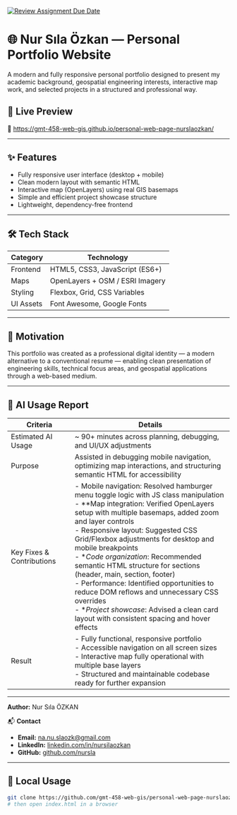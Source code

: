[![Review Assignment Due Date](https://classroom.github.com/assets/deadline-readme-button-22041afd0340ce965d47ae6ef1cefeee28c7c493a6346c4f15d667ab976d596c.svg)](https://classroom.github.com/a/7C3xAGjq)


# 🌐 Nur Sıla Özkan — Personal Portfolio Website

A modern and fully responsive personal portfolio designed to present my academic background, geospatial engineering interests, interactive map work, and selected projects in a structured and professional way.

## 🚀 Live Preview
🔗 https://gmt-458-web-gis.github.io/personal-web-page-nurslaozkan/

---

## ✨ Features

- Fully responsive user interface (desktop + mobile)
- Clean modern layout with semantic HTML
- Interactive map (OpenLayers) using real GIS basemaps
- Simple and efficient project showcase structure
- Lightweight, dependency-free frontend

---

## 🛠 Tech Stack

| Category   | Technology |
|-----------|-------------|
| Frontend  | HTML5, CSS3, JavaScript (ES6+) |
| Maps      | OpenLayers + OSM / ESRI Imagery |
| Styling   | Flexbox, Grid, CSS Variables |
| UI Assets | Font Awesome, Google Fonts |

---

## 🎯 Motivation 

This portfolio was created as a professional digital identity — a modern alternative to a conventional resume — enabling clean presentation of engineering skills, technical focus areas, and geospatial applications through a web-based medium.

---


## 🤖 AI Usage Report

| Criteria | Details |
|---------|---------|
| Estimated AI Usage | ~ 90+ minutes across planning, debugging, and UI/UX adjustments |
| Purpose | Assisted in debugging mobile navigation, optimizing map interactions, and structuring semantic HTML for accessibility |
| Key Fixes & Contributions | - Mobile navigation: Resolved hamburger menu toggle logic with JS class manipulation<br>- **Map integration: Verified OpenLayers setup with multiple basemaps, added zoom and layer controls<br>- Responsive layout: Suggested CSS Grid/Flexbox adjustments for desktop and mobile breakpoints<br>- **Code organization*: Recommended semantic HTML structure for sections (header, main, section, footer)<br>- Performance: Identified opportunities to reduce DOM reflows and unnecessary CSS overrides<br>- **Project showcase*: Advised a clean card layout with consistent spacing and hover effects |
| Result | - Fully functional, responsive portfolio<br>- Accessible navigation on all screen sizes<br>- Interactive map fully operational with multiple base layers<br>- Structured and maintainable codebase ready for further expansion |


---
**Author:** Nur Sıla ÖZKAN

📬 **Contact**

* **Email:** [na.nu.slaozk@gmail.com](mailto:na.nu.slaozk@gmail.com)
* **LinkedIn:** [linkedin.com/in/nursilaozkan](https://www.linkedin.com/in/nursilaozkan)
* **GitHub:** [github.com/nursla](https://github.com/nursla)
  
---


## 🔧 Local Usage

```bash
git clone https://github.com/gmt-458-web-gis/personal-web-page-nurslaozkan.git
# then open index.html in a browser

